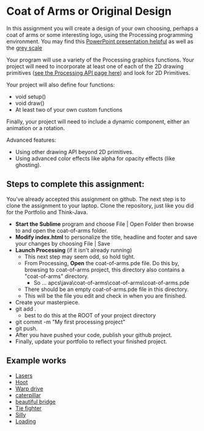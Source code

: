 # Coat of Arms or Original Design
In this assignment you will create a design of your own choosing, perhaps a coat of arms or some interesting logo, using the Processing programming environment. You may find this [PowerPoint presentation helpful](https://docs.google.com/presentation/d/1ro9qABH9J40NqCaEoC7unQJHbDv01JfChB1pCEgSxWA/edit?usp=sharing) as well as the [grey scale](https://drive.google.com/open?id=1tQzDoJDYdGWh1FpHLGUCW1ivMkbhRFXc) 

Your program will use a variety of the Processing graphics functions. Your project will need to incorporate at least one of each of the 2D drawing primitives ([see the Processing API page here](https://processing.org/reference/)) and look for 2D Primitives.

Your project will also define four functions:
* void setup()
* void draw()
* At least two of your own custom functions

Finally, your project will need to include a dynamic component, either an animation or a rotation.

Advanced features:
* Using other drawing API beyond 2D primitives.
* Using advanced color effects like alpha for opacity effects (like ghosting).


## Steps to complete this assignment:
You've already accepted this assignment on github. The next step is to clone the assignment to your laptop.
Clone the repository, just like you did for the Portfolio and Think-Java.

* **Start the Sublime** program and choose File | Open Folder then browse to and open the coat-of-arms folder.
* **Modify index.html** to personalize the title, headline and footer and save your changes by choosing File | Save
* **Launch Processing** (if it isn't already running)
  * This next step may seem odd, so hold tight.
  * From Processing, **Open** the coat-of-arms.pde file. Do this by, browsing to coat-of-arms project, this directory also contains a "coat-of-arms" directory.
    * So ... apcs\java\coat-of-arms\coat-of-arms\coat-of-arms.pde
  * There should be an empty coat-of-arms.pde file in this directory.
  * This will be the file you edit and check in when you are finished.
* Create your masterpiece.
* git add .
  * best to do this at the ROOT of your project directory
* git commit -m "My first processing project"
* git push.
* After you have pushed your code, publish your github project. 
* Finally, update your portfolio to reflect your finished project.

## Example works
* [Lasers](https://willisli.github.io/OriginalDesign/)
* [Hoot](https://susanm87.github.io/OriginalDesign/)
* [Warp drive](https://ethantruong.github.io/SampleAssignment/)
* [caterpillar](https://elkirwan.github.io/OriginalDesign/)
* [beautiful bridge](https://someguy13.github.io/OriginalDesign/)
* [Tie fighter](https://chaseabm.github.io/OriginalDesign/)
* [Silly](https://kecoffey1.github.io/OriginalDesign/)
* [Loading](https://james168ma.github.io/OriginalDesign/)

